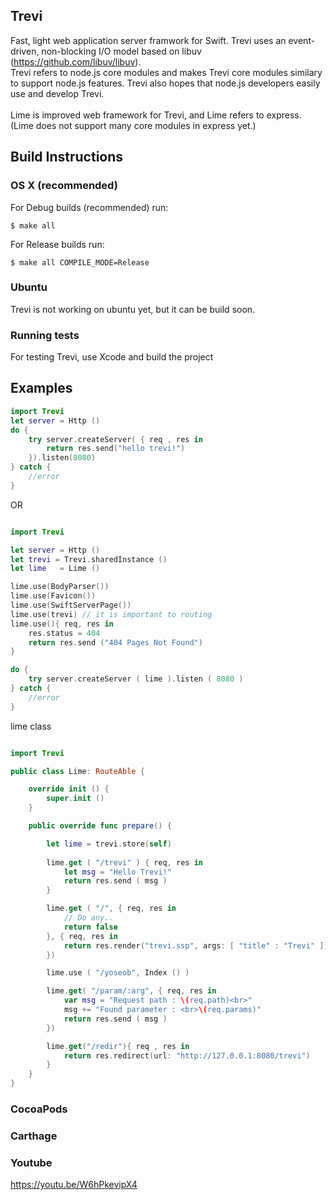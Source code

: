 

## Trevi
Fast, light web application server framwork for Swift. Trevi uses an event-driven, non-blocking I/O model based on libuv (https://github.com/libuv/libuv).<br>
Trevi refers to node.js core modules and makes Trevi core modules similary to support node.js features. Trevi also hopes that node.js developers easily use and develop Trevi. <br><br>
Lime is improved web framework for Trevi, and Lime refers to express. (Lime does not support many core modules in express yet.)


## Build Instructions

### OS X (recommended)
For Debug builds (recommended) run:
```
$ make all
```

For Release builds run:
```
$ make all COMPILE_MODE=Release
```

### Ubuntu
Trevi is not working on ubuntu yet, but it can be build soon.

### Running tests
For testing Trevi, use Xcode and build the project


## Examples
```swift
import Trevi
let server = Http ()
do {
    try server.createServer( { req , res in
        return res.send("hello trevi!")
    }).listen(8080)
} catch {
    //error
}
```

OR

```swift

import Trevi

let server = Http ()
let trevi = Trevi.sharedInstance ()
let lime   = Lime ()

lime.use(BodyParser())
lime.use(Favicon())
lime.use(SwiftServerPage())
lime.use(trevi) // it is important to routing
lime.use(){ req, res in
    res.status = 404
    return res.send ("404 Pages Not Found")
}

do {
    try server.createServer ( lime ).listen ( 8080 )
} catch {
    //error
}
```

lime class 
```swift

import Trevi

public class Lime: RouteAble {

    override init () {
        super.init ()
    }

    public override func prepare() {

        let lime = trevi.store(self)
    
        lime.get ( "/trevi" ) { req, res in
            let msg = "Hello Trevi!"
            return res.send ( msg )
        }

        lime.get ( "/", { req, res in
            // Do any..
            return false
        }, { req, res in
            return res.render("trevi.ssp", args: [ "title" : "Trevi" ])
        })

        lime.use ( "/yoseob", Index () )

        lime.get( "/param/:arg", { req, res in
            var msg = "Request path : \(req.path)<br>"
            msg += "Found parameter : <br>\(req.params)"
            return res.send ( msg )
        })

        lime.get("/redir"){ req , res in
            return res.redirect(url: "http://127.0.0.1:8080/trevi")
        }
    }
}

```

### CocoaPods 
### Carthage
### Youtube
https://youtu.be/W6hPkevipX4

